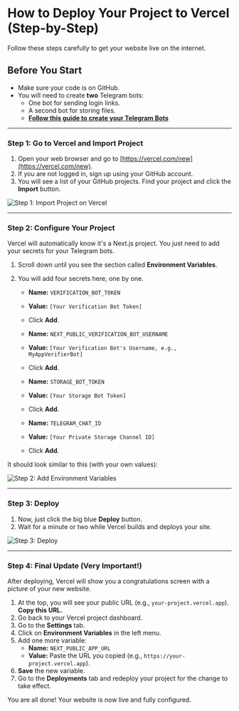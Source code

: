 # How to Deploy Your Project to Vercel (Step-by-Step)

Follow these steps carefully to get your website live on the internet.

## Before You Start

- Make sure your code is on GitHub.
- You will need to create **two** Telegram bots:
  - One bot for sending login links.
  - A second bot for storing files.
  - [**Follow this guide to create your Telegram Bots**](./HOW_TO_CREATE_A_TELEGRAM_BOT.md)

---

### Step 1: Go to Vercel and Import Project

1.  Open your web browser and go to [https://vercel.com/new](https://vercel.com/new).
2.  If you are not logged in, sign up using your GitHub account.
3.  You will see a list of your GitHub projects. Find your project and click the **Import** button.

![Step 1: Import Project on Vercel](https://storage.googleapis.com/studioprod-%E2%80%94%CE%B2%CE%BF%CE%B7%CE%B8%CF%8C%CF%82.appspot.com/assets/vercel_import.png)

---

### Step 2: Configure Your Project

Vercel will automatically know it's a Next.js project. You just need to add your secrets for your Telegram bots.

1.  Scroll down until you see the section called **Environment Variables**.
2.  You will add four secrets here, one by one.

    *   **Name:** `VERIFICATION_BOT_TOKEN`
    *   **Value:** `[Your Verification Bot Token]`
    *   Click **Add**.

    *   **Name:** `NEXT_PUBLIC_VERIFICATION_BOT_USERNAME`
    *   **Value:** `[Your Verification Bot's Username, e.g., MyAppVerifierBot]`
    *   Click **Add**.

    *   **Name:** `STORAGE_BOT_TOKEN`
    *   **Value:** `[Your Storage Bot Token]`
    *   Click **Add**.
    
    *   **Name:** `TELEGRAM_CHAT_ID`
    *   **Value:** `[Your Private Storage Channel ID]`
    *   Click **Add**.

It should look similar to this (with your own values):

![Step 2: Add Environment Variables](https://storage.googleapis.com/studioprod-%E2%80%94%CE%B2%CE%BF%CE%B7%CE%B8%CF%8C%CF%82.appspot.com/assets/vercel_env.png)

---

### Step 3: Deploy

1.  Now, just click the big blue **Deploy** button.
2.  Wait for a minute or two while Vercel builds and deploys your site.

![Step 3: Deploy](https://storage.googleapis.com/studioprod-%E2%80%94%CE%B2%CE%BF%CE%B7%CE%B8%CF%8C%CF%82.appspot.com/assets/vercel_deploy.png)

---

### Step 4: Final Update (Very Important!)

After deploying, Vercel will show you a congratulations screen with a picture of your new website.

1.  At the top, you will see your public URL (e.g., `your-project.vercel.app`). **Copy this URL.**
2.  Go back to your Vercel project dashboard.
3.  Go to the **Settings** tab.
4.  Click on **Environment Variables** in the left menu.
5.  Add one more variable:
    *   **Name:** `NEXT_PUBLIC_APP_URL`
    *   **Value:** Paste the URL you copied (e.g., `https://your-project.vercel.app`).
6.  **Save** the new variable.
7.  Go to the **Deployments** tab and redeploy your project for the change to take effect.

You are all done! Your website is now live and fully configured.
